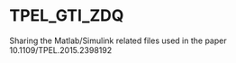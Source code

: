 # TPEL_GTI_ZDQ
Sharing the Matlab/Simulink related files used in the paper 10.1109/TPEL.2015.2398192
